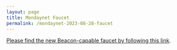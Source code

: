 ```yaml
---
layout: page
title: Mondaynet Faucet
permalink: /mondaynet-2023-08-28-faucet
---
```


[Please find the new Beacon-capable faucet by following this link](https://faucet.mondaynet-2023-08-28.teztnets.xyz).
